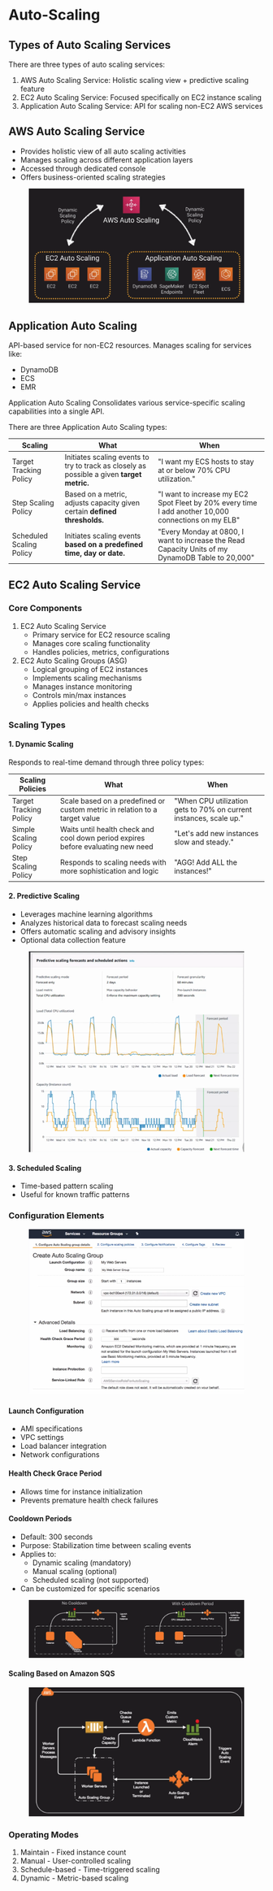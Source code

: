 # Auto-Scaling

## Types of Auto Scaling Services

There are three types of auto scaling services:&#x20;

1. AWS Auto Scaling Service: Holistic scaling view + predictive scaling feature
2. EC2 Auto Scaling Service: Focused specifically on EC2 instance scaling
3. Application Auto Scaling Service: API for scaling non-EC2 AWS services

## AWS Auto Scaling Service

* Provides holistic view of all auto scaling activities
* Manages scaling across different application layers
* Accessed through dedicated console
* Offers business-oriented scaling strategies

<figure><img src="../../../../.gitbook/assets/image (8) (1) (1).png" alt=""><figcaption></figcaption></figure>



## Application Auto Scaling

API-based service for non-EC2 resources. Manages scaling for services like:

* DynamoDB
* ECS
* EMR

Application Auto Scaling Consolidates various service-specific scaling capabilities into a single API.

There are three Application Auto Scaling types:

| Scaling                  | What                                                                                       | When                                                                                                |
| ------------------------ | ------------------------------------------------------------------------------------------ | --------------------------------------------------------------------------------------------------- |
| Target Tracking Policy   | Initiates scaling events to try to track as closely as possible a given **target metric.** | "I want my ECS hosts to stay at or below 70% CPU utilization."                                      |
| Step Scaling Policy      | Based on a metric, adjusts capacity given certain **defined thresholds.**                  | "I want to increase my EC2 Spot Fleet by 20% every time I add another 10,000 connections on my ELB" |
| Scheduled Scaling Policy | Initiates scaling events **based on a predefined time, day or date.**                      | "Every Monday at 0800, I want to increase the Read Capacity Units of my DynamoDB Table to 20,000"   |

## EC2 Auto Scaling Service

### Core Components

1. EC2 Auto Scaling Service
   * Primary service for EC2 resource scaling
   * Manages core scaling functionality
   * Handles policies, metrics, configurations
2. EC2 Auto Scaling Groups (ASG)
   * Logical grouping of EC2 instances
   * Implements scaling mechanisms
   * Manages instance monitoring
   * Controls min/max instances
   * Applies policies and health checks

### Scaling Types

#### 1. Dynamic Scaling

Responds to real-time demand through three policy types:

| Scaling Policies       | What                                                                             | When                                                               |
| ---------------------- | -------------------------------------------------------------------------------- | ------------------------------------------------------------------ |
| Target Tracking Policy | Scale based on a predefined or custom metric in relation to a target value       | "When CPU utilization gets to 70% on current instances, scale up." |
| Simple Scaling Policy  | Waits until health check and cool down period expires before evaluating new need | "Let's add new instances slow and steady."                         |
| Step Scaling Policy    | Responds to scaling needs with more sophistication and logic                     | "AGG! Add ALL the instances!"                                      |

#### 2. Predictive Scaling

* Leverages machine learning algorithms
* Analyzes historical data to forecast scaling needs
* Offers automatic scaling and advisory insights
* Optional data collection feature

<figure><img src="../../../../.gitbook/assets/image (9) (1) (1).png" alt=""><figcaption></figcaption></figure>

#### 3. Scheduled Scaling

* Time-based pattern scaling
* Useful for known traffic patterns

### Configuration Elements

<figure><img src="../../../../.gitbook/assets/image (1) (1) (1) (1) (1).png" alt=""><figcaption></figcaption></figure>

#### **Launch Configuration**

* AMI specifications
* VPC settings
* Load balancer integration
* Network configurations

#### **Health Check Grace Period**

* Allows time for instance initialization
* Prevents premature health check failures

#### Cooldown Periods

* Default: 300 seconds
* Purpose: Stabilization time between scaling events
* Applies to:
  * Dynamic scaling (mandatory)
  * Manual scaling (optional)
  * Scheduled scaling (not supported)
* Can be customized for specific scenarios

<figure><img src="../../../../.gitbook/assets/image (3) (1) (1) (1).png" alt=""><figcaption></figcaption></figure>

#### Scaling Based on Amazon SQS

<figure><img src="../../../../.gitbook/assets/image (5) (1) (1) (1).png" alt=""><figcaption></figcaption></figure>

### Operating Modes

1. Maintain - Fixed instance count
2. Manual - User-controlled scaling
3. Schedule-based - Time-triggered scaling
4. Dynamic - Metric-based scaling



